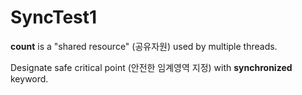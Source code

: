 # SyncTest1 

**count** is a "shared resource" (공유자원) used by multiple threads.

Designate safe critical point (안전한 임계영역 지정) with **synchronized** keyword.